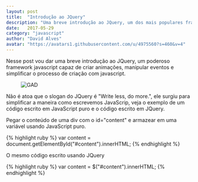 ```yaml
---
layout: post
title:  "Introdução ao JQuery"
description: "Uma breve introdução ao JQuery, um dos mais populares frameworks Java Script."
date:   2017-05-29
category: "javascript"
author: "David Alves"
avatar: "https://avatars1.githubusercontent.com/u/4975560?s=460&v=4"
---
```



<p class="intro"><span class="dropcap">N</span>esse post vou dar uma breve introdução ao JQuery, um poderoso framework javascript capaz de criar animações, manipular eventos e simplificar o processo de criação com javascript.</p>
<figure>
  <img src="https://upload.wikimedia.org/wikipedia/commons/thumb/f/fd/JQuery-Logo.svg/512px-JQuery-Logo.svg.png" alt="GAD">
</figure>

<p>Não é atoa que o slogan do JQuery é "Write less, do more.", ele surgiu para simplificar a maneira como escrevemos JavaScrip, veja o exemplo de um código escrito em JavaScript puro e o código escrito em JQuery.</p>

<p>Pegar o conteúdo de uma div com o id="content" e armazear em uma variável usando JavaScript puro.</p>

{% highlight ruby %}
var content = document.getElementById("#content").innerHTML;
{% endhighlight %}

<p>O mesmo código escrito usando JQuery</p>
{% highlight ruby %}
var content = $("#content").innerHTML;
{% endhighlight %}
